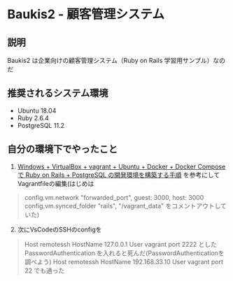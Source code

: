 # Baukis2 - 顧客管理システム

## 説明

Baukis2 は企業向けの顧客管理システム（Ruby on Rails 学習用サンプル）なのだ

## 推奨されるシステム環境

* Ubuntu 18.04
* Ruby 2.6.4
* PostgreSQL 11.2

## 自分の環境下でやったこと

1. [Windows + VirtualBox + vagrant + Ubuntu + Docker + Docker Compose で Ruby on Rails + PostgreSQL の開発環境を構築する手順](https://qiita.com/lmatsul/items/175d280db8cf2f069069)
を参考にしてVagrantfileの編集(はじめは
>config.vm.network "forwarded_port", guest: 3000, host: 3000
>config.vm.synced_folder "rails", "/vagrant_data"
をコメントアウトしていた)

2. 次にVsCodeのSSHのconfigを
>Host remotessh
>HostName 127.0.0.1
>User vagrant
>port 2222
とした
>PasswordAuthentication
を入れると死んだ(PasswordAuthenticationを調べよう)
>Host remotessh
>HostName 192.168.33.10
>User vagrant
>port 22
でも通った